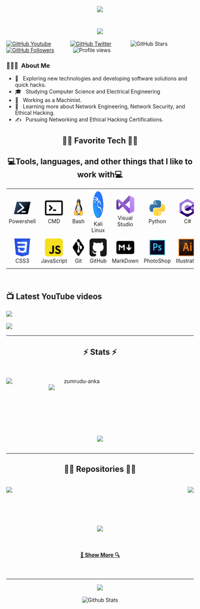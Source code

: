 <h1 align="center">
  <a href="https://git.io/typing-svg">
    <img src="https://readme-typing-svg.herokuapp.com/?lines=Hello,+There!+👋;I+Am+Jakoby....;Nice+to+meet+you!&center=true&size=30">
  </a>
</h1>

<p align="center"><br/>
  
  <img src="https://media.giphy.com/media/VgCDAzcKvsR6OM0uWg/giphy.gif" width="50"> 

  
[![GitHub Youtube](https://img.shields.io/youtube/channel/subscribers/UCQUz2mC5Regc63XRWEqD9FA?style=social)](https://www.youtube.com/c/IamJakoby)
&nbsp;&nbsp;&nbsp;&nbsp;&nbsp;&nbsp;&nbsp;&nbsp;&nbsp;&nbsp;&nbsp;
[![GitHub Twitter](https://img.shields.io/twitter/follow/I_Am_Jakoby?style=social)](https://twitter.com/I_Am_Jakoby)
&nbsp;&nbsp;&nbsp;&nbsp;&nbsp;&nbsp;&nbsp;&nbsp;&nbsp;&nbsp;&nbsp;
![GitHub Stars](https://img.shields.io/github/stars/I-Am-Jakoby?style=social)
&nbsp;&nbsp;&nbsp;&nbsp;&nbsp;&nbsp;&nbsp;&nbsp;&nbsp;&nbsp;&nbsp;
[![GitHub Followers](https://img.shields.io/github/followers/I-Am-Jakoby?style=social)](https://github.com/I-Am-Jakoby?tab=followers)
&nbsp;&nbsp;&nbsp;&nbsp;&nbsp;&nbsp;&nbsp;&nbsp;&nbsp;&nbsp;&nbsp;
![Profile views](https://gpvc.arturio.dev/I-Am-Jakoby?v=3)

  
  </a>

</p>

<h3> 👨🏻‍💻 &nbsp;About Me </h3>

- 🤔 &nbsp; Exploring new technologies and developing software solutions and quick hacks.
- 🎓 &nbsp; Studying Computer Science and Electrical Engineering 
- 💼 &nbsp; Working as a Machinist.
- 🌱 &nbsp; Learning more about Network Engineering, Network Security, and Ethical Hacking.
- ✍️ &nbsp; Pursuing Networking and Ethical Hacking Certifications.

<h2 align="center">👨‍💻 Favorite Tech 👨‍💻</h2>

<h2 align="center">💻Tools, languages, and other things that I like to work with💻</h2>
<div align=center>
<table>
  <tr>
    <td align="center" width="96">
      <a href="#macropower-tech">
        <img src="https://github.com/I-Am-Jakoby/I-Am-Jakoby/blob/main/img/PowerShell.svg" width="48" height="48" alt="C#" />
      </a>
      <br>Powershell
    </td>
    <td align="center" width="96">
      <a href="#macropower-tech">
        <img src="https://github.com/I-Am-Jakoby/I-Am-Jakoby/blob/main/img/CMD.svg" width="48" height="48" alt="Python" />
      </a>
      <br>CMD
    </td>
    <td align="center" width="96">
      <a href="#macropower-tech">
        <img src="https://github.com/I-Am-Jakoby/I-Am-Jakoby/blob/main/img/linux.svg" width="48" height="48" alt="Golang" />
      </a>
      <br>Bash
    </td>
    <td align="center" width="96">
      <a href="#macropower-tech">
        <img src="https://github.com/I-Am-Jakoby/I-Am-Jakoby/blob/main/img/kali-linux.svg" width="80" height="80" alt="Jsonnet" />
      </a>
      <br>Kali Linux
    </td>
    <td align="center" width="96">
      <a href="#macropower-tech">
        <img src="https://github.com/I-Am-Jakoby/I-Am-Jakoby/blob/main/img/visual-studio.svg" width="48" height="48" alt="TypeScript" />
      </a>
      <br>Visual Studio
    </td>
    <td align="center" width="96">
      <a href="#macropower-tech">
        <img src="https://github.com/I-Am-Jakoby/I-Am-Jakoby/blob/main/img/python.svg" width="48" height="48" alt="JavaScript" />
      </a>
      <br>Python
    </td>
    <td align="center" width="96">
      <a href="#macropower-tech" >
        <img src="https://github.com/I-Am-Jakoby/I-Am-Jakoby/blob/main/img/c%23.svg" width="48" height="48" alt="React" />
      </a>
      <br>C#
    </td>
    <td align="center" width="96">
      <a href="#macropower-tech">
        <img src="https://github.com/I-Am-Jakoby/I-Am-Jakoby/blob/main/img/c%2B%2B.svg" width="48" height="48" alt="Bootstrap" />
      </a>
      <br>C++
    </td>
    <td align="center" width="96">
      <a href="#macropower-tech">
        <img src="https://github.com/I-Am-Jakoby/I-Am-Jakoby/blob/main/img/html5.svg" width="48" height="48" alt="Sass" />
      </a>
      <br>HTML5
    </td>
  </tr>
  <tr>
    <td align="center" width="96"> 
      <a href="#macropower-tech" >
        <img src="https://github.com/I-Am-Jakoby/I-Am-Jakoby/blob/main/img/css3.svg" width="48" height="48" alt="Docker" />
      </a>
      <br>CSS3
    </td>
    <td align="center" width="96">
      <a href="#macropower-tech" >
        <img src="https://github.com/I-Am-Jakoby/I-Am-Jakoby/blob/main/img/javascript.svg" width="48" height="48" alt="Kubernetes" />
      </a>
      <br>JavaScript
    </td>
    <td align="center"  width="96">
      <a href="#macropower-tech">
        <img src="https://github.com/I-Am-Jakoby/I-Am-Jakoby/blob/main/img/git.svg" width="48" height="48" alt="Debian" />
      </a>
      <br>Git
    </td>
    <td align="center"  width="96">
      <a href="#macropower-tech">
        <img src="https://github.com/I-Am-Jakoby/I-Am-Jakoby/blob/main/img/github.svg" width="48" height="48" alt="RHEL" />
      </a>
      <br>GitHub
    </td>
    <td align="center" width="96">
      <a href="#macropower-tech">
        <img src="https://github.com/I-Am-Jakoby/I-Am-Jakoby/blob/main/img/markdown.svg" width="48" height="48" alt="Powershell" />
      </a>
      <br>MarkDown
    </td>
    <td align="center"  width="96">
      <a href="#macropower-tech">
        <img src="https://github.com/I-Am-Jakoby/I-Am-Jakoby/blob/main/img/photoshop.svg" width="48" height="48" alt="MySQL" />
      </a>
      <br>PhotoShop
    </td>
    <td align="center" width="96">
      <a href="#macropower-tech" >
        <img src="https://github.com/I-Am-Jakoby/I-Am-Jakoby/blob/main/img/adobe-illustrator.svg" width="48" height="48" alt="Grafana" />
      </a>
      <br>Illustrator
    </td>
    <td align="center" width="96">
      <a href="#macropower-tech" >
        <img src="https://github.com/I-Am-Jakoby/I-Am-Jakoby/blob/main/img/premiere-pro.svg" width="48" height="48" alt="Prometheus" />
      </a>
      <br>Premiere-pro
    </td>
    <td align="center" width="96">
      <a href="#macropower-tech" >
        <img src="https://github.com/I-Am-Jakoby/I-Am-Jakoby/blob/main/img/after-effects.svg" width="48" height="48" alt="Thanos" />
      </a>
      <br>After-Effects
    </td>
  </tr>
</table>
</div>

<br/>


## 📺 Latest YouTube videos

<!-- Feed workflow - https://github.com/gautamkrishnar/blog-post-workflow -->
<!-- YouTube Cards - WIP by DenverCoder1 -->

<!-- YOUTUBE:START -->
[<img src="https://i.ytimg.com/vi/WoSStYclB7c/hqdefault.jpg" width="250">](https://www.youtube.com/watch?v=WoSStYclB7c)

<!-- YOUTUBE:END -->

[<img src="https://custom-icon-badges.herokuapp.com/badge/-Subscribe-red?style=for-the-badge&logo=video&logoColor=white"/>](https://youtube.com/c/IamJakoby?sub_confirmation=1)

<hr>

<h2 align="center">⚡ Stats ⚡</h2>
<br>
<p align=center>
  <div align=center>
    <a href="https://github.com/denvercoder1/github-readme-streak-stats" title="Go to Source">
      <img align="left" width=390 src="https://github-readme-stats.vercel.app/api?username=I-Am-Jakoby&theme=blue-green" alt="zumrudu-anka" />
    </a>
    <a href="https://github.com/anuraghazra/github-readme-stats" title="Go to Source">
      <img align="right" width=390 src="https://github-readme-streak-stats.herokuapp.com/?user=I-Am-Jakoby&theme=blue-green" />
    </a>
  </div>
  <br><br><br><br><br><br><br><br><br>
  <div align=center>
    <a href="https://github.com/anuraghazra/github-readme-stats">
      <img width=325 align="center" src="https://github-readme-stats.vercel.app/api/top-langs/?username=I-Am-Jakoby&theme=blue-green" />
    </a>
  </div>
  <br>
</p>

<hr>

<h2 align="center">👨‍💻 Repositories 👨‍💻</h2>
<br>
<div width="100%" align="center">
  <a align="left" href="https://github.com/I-Am-Jakoby/PowerShell-for-Hackers" title="Powershell for Hackers"><img align="left" height="115" src="https://github-readme-stats.vercel.app/api/pin/?username=I-Am-Jakoby&repo=PowerShell-for-Hackers&theme=react&border_color=61dafb&border_radius=10"></a>
  <a align="right" href="github.com/I-Am-Jakoby/hak5-submissions" title="Hak5 Submissions"><img align="right" height="115" src="https://github-readme-stats.vercel.app/api/pin/?username=I-Am-Jakoby&repo=hak5-submissions&theme=react&border_color=61dafb&border_radius=10"></a>
</div>
<br/><br/><br/><br/><br/><br/>
<div width="100%" align="center">
  <a align="left" href="https://github.com/I-Am-Jakoby/Flipper-Zero-BadUSB" title="Flipper Zero badUSB"><img align="center" height="115" src="https://github-readme-stats.vercel.app/api/pin/?username=I-Am-Jakoby&repo=Flipper-Zero-BadUSB&theme=react&border_color=61dafb&border_radius=10"></a>
</div>
<br/><br/>

<h4 align="center">
  <a href="https://github.com/I-Am-Jakoby?tab=repositories" title="Show Repositories">🔎 Show More 🔍</a>
</h4>

<br>

----------------------------------------------------------------------------------------------------------------------------------------

<div align=center>
<img src="https://github-profile-trophy.vercel.app/?username=I-Am-Jakoby&theme=tokyonight&no-frame=true&row=1&&margin-w=30&no-bg=true">
</div>

<p align="center">
        <img src="https://raw.githubusercontent.com/bornmay/bornmay/Update/svg/Bottom.svg" alt="Github Stats" />
</p>



